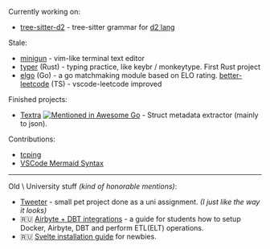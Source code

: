 Currently working on: 
* [tree-sitter-d2](https://github.com/ravsii/tree-sitter-d2) - tree-sitter grammar for [d2 lang](https://d2lang.com/)

Stale:
* [minigun](https://github.com/ravsii/minigun) - vim-like terminal text editor
* [typer](https://github.com/ravsii/typer) (Rust) - typing practice, like keybr / monkeytype. First Rust project
* [elgo](https://github.com/ravsii/elgo) (Go) - a go matchmaking module based on ELO rating.
   [better-leetcode](https://github.com/ravsii/better-leetcode) (TS) - vscode-leetcode improved

Finished projects:

- [Textra](https://github.com/ravsii/textra) [![Mentioned in Awesome Go](https://awesome.re/mentioned-badge.svg)](https://github.com/avelino/awesome-go) - Struct metadata extractor (mainly to json).

Contributions:

- [tcping](https://github.com/pouriyajamshidi/tcping)
- [VSCode Mermaid Syntax](https://github.com/bpruitt-goddard/vscode-mermaid-syntax-highlight)

___

Old \ University stuff _(kind of honorable mentions)_:

- [Tweeter](https://github.com/ravsii/tweeter) - small pet project done as a uni assignment. _(I just like the way it looks)_
- 🇷🇺 [Airbyte + DBT integrations](https://github.com/ravsii/UDvIS) - a guide for students how to setup Docker, Airbyte, DBT and perform ETL(ELT) operations.
- 🇷🇺 [Svelte installation guide](https://github.com/ravsii/svelte-installation-guide-ru) for newbies.


